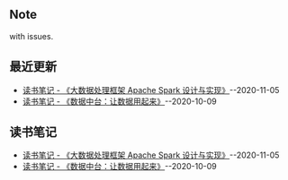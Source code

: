 ## Note
with issues.
## 最近更新
- [读书笔记 - 《大数据处理框架 Apache Spark 设计与实现》](https://github.com/Cui1994/note/issues/2)--2020-11-05
- [读书笔记 - 《数据中台：让数据用起来》](https://github.com/Cui1994/note/issues/1)--2020-10-09
## 读书笔记
- [读书笔记 - 《大数据处理框架 Apache Spark 设计与实现》](https://github.com/Cui1994/note/issues/2)--2020-11-05
- [读书笔记 - 《数据中台：让数据用起来》](https://github.com/Cui1994/note/issues/1)--2020-10-09
